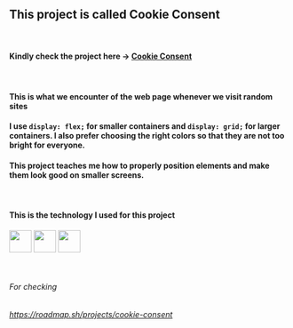 ## This project is called Cookie Consent
&nbsp;

#### Kindly check the project here &rarr; <a href="https://yasserdalal.github.io/Small_Projects_Part_1/Project-7/Cookies.html" target="_blank">Cookie Consent</a>

&nbsp;
#### This is what we encounter of the web page whenever we visit random sites
#### I use `display: flex;` for smaller containers and `display: grid;` for larger containers. I also prefer choosing the right colors so that they are not too bright for everyone.
#### This project teaches me how to properly position elements and make them look good on smaller screens.

&nbsp; 

#### This is the technology I used for this project 
  <p align="left">
    <img src="https://cdn.jsdelivr.net/gh/devicons/devicon/icons/html5/html5-original.svg" width="40" height="40"/>
    <img src="https://cdn.jsdelivr.net/gh/devicons/devicon/icons/css3/css3-original.svg" width="40" height="40"/>
    <img src="https://cdn.jsdelivr.net/gh/devicons/devicon/icons/javascript/javascript-original.svg" width="40" height="40"/>
  </p>

&nbsp;


###### For checking
###### https://roadmap.sh/projects/cookie-consent
